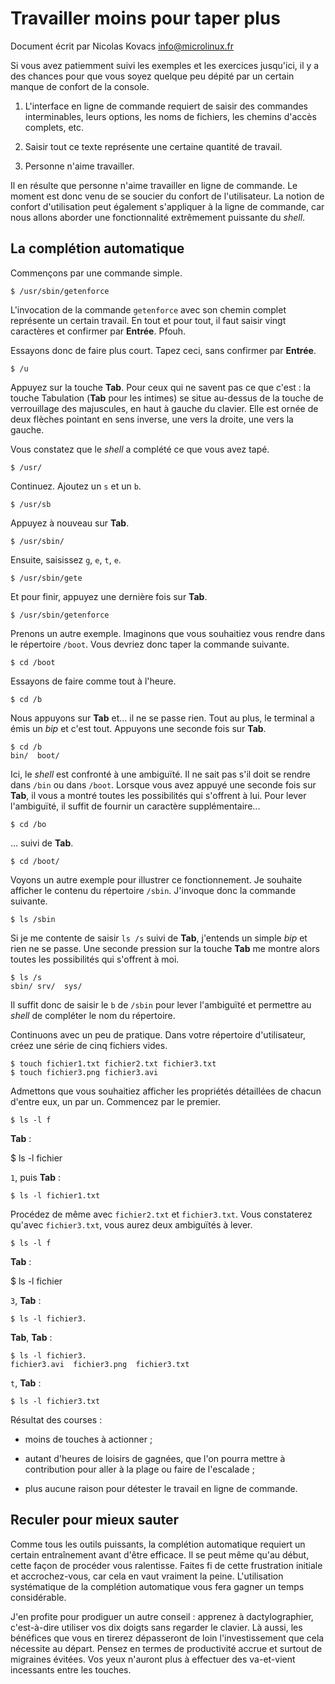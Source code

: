 Travailler moins pour taper plus
================================

Document écrit par Nicolas Kovacs <info@microlinux.fr>

Si vous avez patiemment suivi les exemples et les exercices jusqu'ici, il y a
des chances pour que vous soyez quelque peu dépité par un certain manque de
confort de la console.

  1. L'interface en ligne de commande requiert de saisir des commandes
  interminables, leurs options, les noms de fichiers, les chemins d'accès
  complets, etc.

  2. Saisir tout ce texte représente une certaine quantité de travail.

  3. Personne n'aime travailler.

Il en résulte que personne n'aime travailler en ligne de commande. Le moment
est donc venu de se soucier du confort de l'utilisateur. La notion de confort
d'utilisation peut également s'appliquer à la ligne de commande, car nous
allons aborder une fonctionnalité extrêmement puissante du *shell*.


La complétion automatique
-------------------------

Commençons par une commande simple.

```
$ /usr/sbin/getenforce
```

L'invocation de la commande `getenforce` avec son chemin complet représente un
certain travail. En tout et pour tout, il faut saisir vingt caractères et
confirmer par **Entrée**. Pfouh.

Essayons donc de faire plus court. Tapez ceci, sans confirmer par **Entrée**.

```
$ /u
```

Appuyez sur la touche **Tab**. Pour ceux qui ne savent pas ce que c'est : la
touche Tabulation (**Tab** pour les intimes) se situe au-dessus de la touche de
verrouillage des majuscules, en haut à gauche du clavier. Elle est ornée de
deux flèches pointant en sens inverse, une vers la droite, une vers la gauche.

Vous constatez que le *shell* a complété ce que vous avez tapé.

```
$ /usr/
```

Continuez. Ajoutez un `s` et un `b`.

```
$ /usr/sb
```

Appuyez à nouveau sur **Tab**.

```
$ /usr/sbin/
```

Ensuite, saisissez `g`, `e`, `t`, `e`.

```
$ /usr/sbin/gete
```

Et pour finir, appuyez une dernière fois sur **Tab**.

```
$ /usr/sbin/getenforce
```

Prenons un autre exemple. Imaginons que vous souhaitiez vous rendre dans le
répertoire `/boot`. Vous devriez donc taper la commande suivante.

```
$ cd /boot
```

Essayons de faire comme tout à l'heure.

```
$ cd /b
```

Nous appuyons sur **Tab** et... il ne se passe rien. Tout au plus, le terminal
a émis un *bip* et c'est tout. Appuyons une seconde fois sur **Tab**.

```
$ cd /b
bin/  boot/ 
```

Ici, le *shell* est confronté à une ambiguïté. Il ne sait pas s'il doit se
rendre dans `/bin` ou dans `/boot`. Lorsque vous avez appuyé une seconde fois
sur **Tab**, il vous a montré toutes les possibilités qui s'offrent à lui. Pour
lever l'ambiguïté, il suffit de fournir un caractère supplémentaire...

```
$ cd /bo
```

... suivi de **Tab**.

```
$ cd /boot/
```

Voyons un autre exemple pour illustrer ce fonctionnement. Je souhaite afficher
le contenu du répertoire `/sbin`. J'invoque donc la commande suivante.

```
$ ls /sbin
```

Si je me contente de saisir `ls /s` suivi de **Tab**, j'entends un simple *bip*
et rien ne se passe. Une seconde pression sur la touche **Tab** me montre alors
toutes les possibilités qui s'offrent à moi. 

```
$ ls /s
sbin/ srv/  sys/  
```

Il suffit donc de saisir le `b` de `/sbin` pour lever l'ambiguïté et permettre
au *shell* de compléter le nom du répertoire.

Continuons avec un peu de pratique. Dans votre répertoire d'utilisateur, créez
une série de cinq fichiers vides.

```
$ touch fichier1.txt fichier2.txt fichier3.txt
$ touch fichier3.png fichier3.avi
```

Admettons que vous souhaitiez afficher les propriétés détaillées de chacun
d'entre eux, un par un. Commencez par le premier.

```
$ ls -l f
```

**Tab** :

$ ls -l fichier

`1`, puis **Tab** :

```
$ ls -l fichier1.txt
```

Procédez de même avec `fichier2.txt` et `fichier3.txt`. Vous constaterez
qu'avec `fichier3.txt`, vous aurez deux ambiguïtés à lever.

```
$ ls -l f
```

**Tab** :

$ ls -l fichier

`3`, **Tab** :

```
$ ls -l fichier3.
```

**Tab**, **Tab** :

```
$ ls -l fichier3.
fichier3.avi  fichier3.png  fichier3.txt
```

`t`, **Tab** :

```
$ ls -l fichier3.txt
```

Résultat des courses :

  * moins de touches à actionner ;

  * autant d'heures de loisirs de gagnées, que l'on pourra mettre à
    contribution pour aller à la plage ou faire de l'escalade ;

  * plus aucune raison pour détester le travail en ligne de commande.


Reculer pour mieux sauter
-------------------------

Comme tous les outils puissants, la complétion automatique requiert un certain
entraînement avant d'être efficace. Il se peut même qu'au début, cette façon de
procéder vous ralentisse. Faites fi de cette frustration initiale et
accrochez-vous, car cela en vaut vraiment la peine. L'utilisation systématique
de la complétion automatique vous fera gagner un temps considérable. 

J'en profite pour prodiguer un autre conseil : apprenez à dactylographier,
c'est-à-dire utiliser vos dix doigts sans regarder le clavier. Là aussi, les
bénéfices que vous en tirerez dépasseront de loin l'investissement que cela
nécessite au départ. Pensez en termes de productivité accrue et surtout de
migraines évitées. Vos yeux n'auront plus à effectuer des va-et-vient
incessants entre les touches.
















